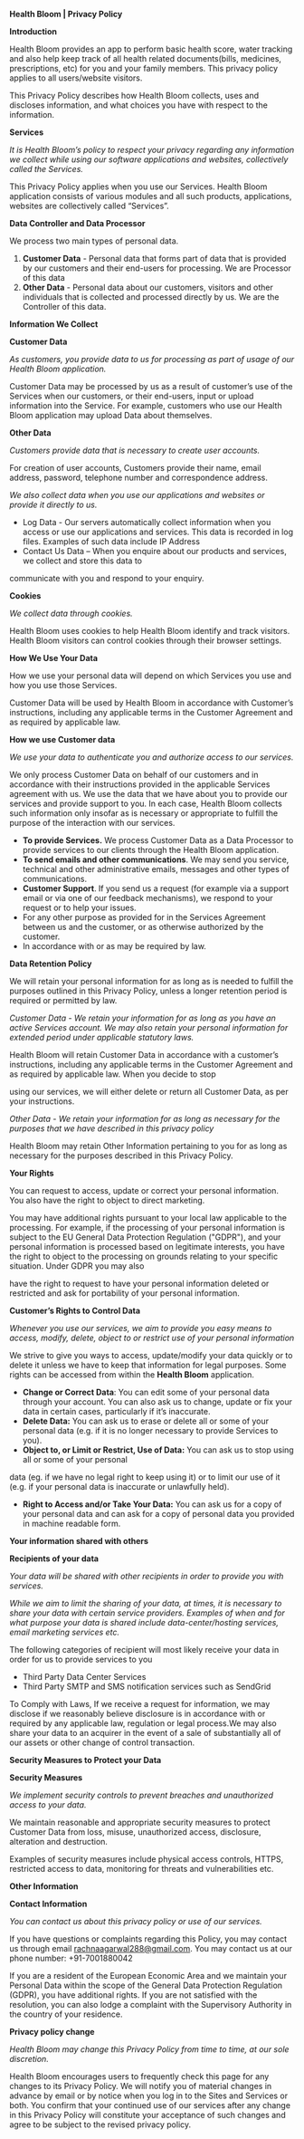 **Health Bloom | Privacy Policy**

**Introduction**

Health Bloom provides an app to perform basic health score, water tracking and also help keep track of all health related documents(bills, medicines, prescriptions, etc) for you and your family members. This privacy policy applies to all users/website visitors.

This Privacy Policy describes how Health Bloom collects, uses and discloses information, and what choices you have with respect to the information.

**Services**

_It is Health Bloom’s policy to respect your privacy regarding any information we collect while using our software applications and websites, collectively called the Services._

This Privacy Policy applies when you use our Services. Health Bloom application consists of various modules and all such products, applications, websites are collectively called “Services”.

**Data Controller and Data Processor**

We process two main types of personal data.

1. **Customer Data** - Personal data that forms part of data that is provided by our customers and their end-users for processing. We are Processor of this data
1. **Other Data** - Personal data about our customers, visitors and other individuals that is collected and processed directly by us. We are the Controller of this data.

**Information We Collect**

**Customer Data**

_As customers, you provide data to us for processing as part of usage of our Health Bloom application._

Customer Data may be processed by us as a result of customer’s use of the Services when our customers, or their end-users, input or upload information into the Service. For example, customers who use our Health Bloom application may upload Data about themselves.

**Other Data**

_Customers provide data that is necessary to create user accounts._

For creation of user accounts, Customers provide their name, email address, password, telephone number and correspondence address.

_We also collect data when you use our applications and websites or provide it directly to us._

- Log Data - Our servers automatically collect information when you access or use our applications and services. This data is recorded in log files. Examples of such data include IP Address
- Contact Us Data – When you enquire about our products and services, we collect and store this data to

communicate with you and respond to your enquiry.

**Cookies**

_We collect data through cookies._

Health Bloom uses cookies to help Health Bloom identify and track visitors. Health Bloom visitors can control cookies through their browser settings.

**How We Use Your Data**

How we use your personal data will depend on which Services you use and how you use those Services.

Customer Data will be used by Health Bloom in accordance with Customer’s instructions, including any applicable terms in the Customer Agreement and as required by applicable law.

**How we use Customer data**

_We use your data to authenticate you and authorize access to our services._

We only process Customer Data on behalf of our customers and in accordance with their instructions provided in the applicable Services agreement with us. We use the data that we have about you to provide our services and provide support to you. In each case, Health Bloom collects such information only insofar as is necessary or appropriate to fulfill the purpose of the interaction with our services.

- **To provide Services.** We process Customer Data as a Data Processor to provide services to our clients through the Health Bloom application.
- **To send emails and other communications**. We may send you service, technical and other administrative emails, messages and other types of communications.
- **Customer Support**. If you send us a request (for example via a support email or via one of our feedback mechanisms), we respond to your request or to help your issues.
- For any other purpose as provided for in the Services Agreement between us and the customer, or as otherwise authorized by the customer.
- In accordance with or as may be required by law.

**Data Retention Policy**

We will retain your personal information for as long as is needed to fulfill the purposes outlined in this Privacy Policy, unless a longer retention period is required or permitted by law.

_Customer Data - We retain your information for as long as you have an active Services account. We may also retain your personal information for extended period under applicable statutory laws._

Health Bloom will retain Customer Data in accordance with a customer’s instructions, including any applicable terms in the Customer Agreement and as required by applicable law. When you decide to stop

using our services, we will either delete or return all Customer Data, as per your instructions.

_Other Data - We retain your information for as long as necessary for the purposes that we have described in this privacy policy_

Health Bloom may retain Other Information pertaining to you for as long as necessary for the purposes described in this Privacy Policy.

**Your Rights**

You can request to access, update or correct your personal information. You also have the right to object to direct marketing.

You may have additional rights pursuant to your local law applicable to the processing. For example, if the processing of your personal information is subject to the EU General Data Protection Regulation ("GDPR"), and your personal information is processed based on legitimate interests, you have the right to object to the processing on grounds relating to your specific situation. Under GDPR you may also

have the right to request to have your personal information deleted or restricted and ask for portability of your personal information.

**Customer’s Rights to Control Data**

_Whenever you use our services, we aim to provide you easy means to access, modify, delete, object to or restrict use of your personal information_

We strive to give you ways to access, update/modify your data quickly or to delete it unless we have to keep that information for legal purposes. Some rights can be accessed from within the **Health Bloom** application.

- **Change or Correct Data**: You can edit some of your personal data through your account. You can also ask us to change, update or fix your data in certain cases, particularly if it’s inaccurate.
- **Delete Data:** You can ask us to erase or delete all or some of your personal data (e.g. if it is no longer necessary to provide Services to you).
- **Object to, or Limit or Restrict, Use of Data:** You can ask us to stop using all or some of your personal

data (eg. if we have no legal right to keep using it) or to limit our use of it (e.g. if your personal data is inaccurate or unlawfully held).

- **Right to Access and/or Take Your Data:** You can ask us for a copy of your personal data and can ask for a copy of personal data you provided in machine readable form.

**Your information shared with others**

**Recipients of your data**

_Your data will be shared with other recipients in order to provide you with services._

_While we aim to limit the sharing of your data, at times, it is necessary to share your data with certain service providers. Examples of when and for what purpose your data is shared include data-center/hosting services, email marketing services etc._

The following categories of recipient will most likely receive your data in order for us to provide services to you

- Third Party Data Center Services
- Third Party SMTP and SMS notification services such as SendGrid

To Comply with Laws, If we receive a request for information, we may disclose if we reasonably believe disclosure is in accordance with or required by any applicable law, regulation or legal process.We may also share your data to an acquirer in the event of a sale of substantially all of our assets or other change of control transaction.

**Security Measures to Protect your Data**

**Security Measures**

_We implement security controls to prevent breaches and unauthorized access to your data._

We maintain reasonable and appropriate security measures to protect Customer Data from loss, misuse, unauthorized access, disclosure, alteration and destruction.

Examples of security measures include physical access controls, HTTPS, restricted access to data, monitoring for threats and vulnerabilities etc.

**Other Information**

**Contact Information**

_You can contact us about this privacy policy or use of our services._

If you have questions or complaints regarding this Policy, you may contact us through email rachnaagarwal288@gmail.com. You may contact us at our phone number: +91-7001880042

If you are a resident of the European Economic Area and we maintain your Personal Data within the scope of the General Data Protection Regulation (GDPR), you have additional rights. If you are not satisfied with the resolution, you can also lodge a complaint with the Supervisory Authority in the country of your residence.

**Privacy policy change**

_Health Bloom may change this Privacy Policy from time to time, at our sole discretion._

Health Bloom encourages users to frequently check this page for any changes to its Privacy Policy. We will notify you of material changes in advance by email or by notice when you log in to the Sites and Services or both. You confirm that your continued use of our services after any change in this Privacy Policy will constitute your acceptance of such changes and agree to be subject to the revised privacy policy.
